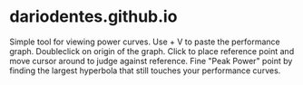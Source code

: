 # dariodentes.github.io
Simple tool for viewing power curves.
Use <Ctrl> + V to paste the performance graph.
Doubleclick on origin of the graph.
Click to place reference point and move cursor around to judge against reference.
Fine "Peak Power" point by finding the largest hyperbola that still touches your performance curves.
